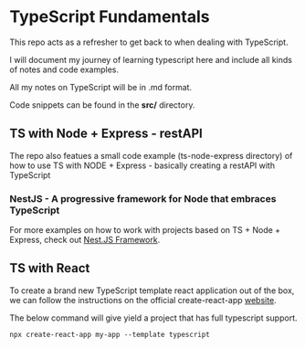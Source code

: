 # TypeScript Fundamentals

This repo acts as a refresher to get back to when dealing with TypeScript. 

I will document my journey of learning typescript here and include all kinds of notes and code examples. 

All my notes on TypeScript will be in .md format. 

Code snippets can be found in the **src/** directory. 

## TS with Node + Express - restAPI 
The repo also featues a small code example (ts-node-express directory) of how to use TS with NODE + Express - basically creating a restAPI with TypeScript

### NestJS - A progressive framework for Node that embraces TypeScript
For more examples on how to work with projects based on TS + Node + Express, check out [Nest.JS Framework](https://nestjs.com/).


## TS with React
To create a brand new TypeScript template react application out of the box, we can follow the instructions on the official create-react-app [website](https://create-react-app.dev/docs/adding-typescript/).

The below command will give yield a project that has full typescript support.

```tsx
npx create-react-app my-app --template typescript
```
